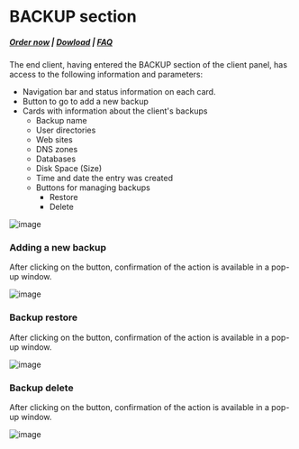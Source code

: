 # BACKUP section

#####  [Order now](https://puqcloud.com/index.php?rp=/store/whmcs-module-hestiacp) | [Dowload](https://download.puqcloud.com/WHMCS/servers/PUQ_WHMCS-HestiaCP/) | [FAQ](https://faq.puqcloud.com/)

The end client, having entered the BACKUP section of the client panel, has access to the following information and parameters:

- Navigation bar and status information on each card.
- Button to go to add a new backup
- Cards with information about the client's backups 
    - Backup name
    - User directories
    - Web sites
    - DNS zones
    - Databases
    - Disk Space (Size)
    - Time and date the entry was created
    - Buttons for managing backups 
        - Restore
        - Delete

![image](https://user-images.githubusercontent.com/81689153/231419294-271ec7ab-a09a-4f15-86cf-23864314b526.png)

### Adding a new backup

After clicking on the button, confirmation of the action is available in a pop-up window.

![image](https://user-images.githubusercontent.com/81689153/231419317-c2708f10-c3df-4f17-8a72-70c8d5896db3.png)

### Backup restore

After clicking on the button, confirmation of the action is available in a pop-up window.

![image](https://user-images.githubusercontent.com/81689153/231419354-73b52b6e-35d5-449f-a77e-087216217130.png)

### Backup delete

After clicking on the button, confirmation of the action is available in a pop-up window.

![image](https://user-images.githubusercontent.com/81689153/231419380-5419c48b-d1a9-47e7-a60b-7ed6026ae61a.png)
